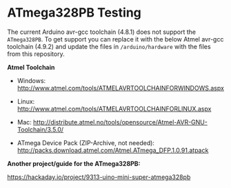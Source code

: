 # ATmega328PB Testing

The current Arduino avr-gcc toolchain (4.8.1) does not support the ```ATmega328PB```.
To get support you can replace it with the below Atmel avr-gcc toolchain (4.9.2) and update the files in ```/arduino/hardware``` with the files from this repository.

**Atmel Toolchain**
* Windows: http://www.atmel.com/tools/ATMELAVRTOOLCHAINFORWINDOWS.aspx

* Linux: http://www.atmel.com/tools/ATMELAVRTOOLCHAINFORLINUX.aspx

* Mac: http://distribute.atmel.no/tools/opensource/Atmel-AVR-GNU-Toolchain/3.5.0/

* ATmega Device Pack (ZIP-Archive, not needed): http://packs.download.atmel.com/Atmel.ATmega_DFP.1.0.91.atpack


**Another project/guide for the ATmega328PB:**

https://hackaday.io/project/9313-uino-mini-super-atmega328pb
